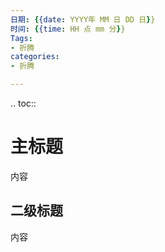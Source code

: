 ```yaml
---
日期: {{date: YYYY年 MM 日 DD 日}}
时间: {{time: HH 点 mm 分}}
Tags:
- 折腾
categories:
- 折腾

---
```


.. toc::


# 主标题

内容

## 二级标题

内容
